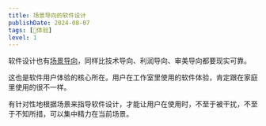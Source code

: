 ```yaml
---
title: 场景导向的软件设计
publishDate: 2024-08-07
tags: [💓体验]
level: 1
---
```


软件设计也有[场景导向](https://home.lushisang.com/xyy/20240804)，同样比技术导向、利润导向、审美导向都要现实可靠。

这也是软件用户体验的核心所在。用户在工作室里使用的软件体验，肯定跟在家庭里使用的很不一样。

有针对性地根据场景来指导软件设计，才能让用户在使用时，不至于被干扰，不至于不知所措，可以集中精力在当前场景。
